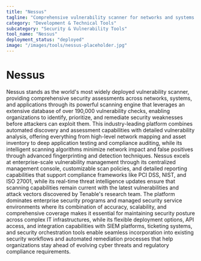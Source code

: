 ```yaml
---
title: "Nessus"
tagline: "Comprehensive vulnerability scanner for networks and systems with regular threat updates"
category: "Development & Technical Tools"
subcategory: "Security & Vulnerability Tools"
tool_name: "Nessus"
deployment_status: "deployed"
image: "/images/tools/nessus-placeholder.jpg"
---
```


# Nessus

Nessus stands as the world's most widely deployed vulnerability scanner, providing comprehensive security assessments across networks, systems, and applications through its powerful scanning engine that leverages an extensive database of over 190,000 vulnerability checks, enabling organizations to identify, prioritize, and remediate security weaknesses before attackers can exploit them. This industry-leading platform combines automated discovery and assessment capabilities with detailed vulnerability analysis, offering everything from high-level network mapping and asset inventory to deep application testing and compliance auditing, while its intelligent scanning algorithms minimize network impact and false positives through advanced fingerprinting and detection techniques. Nessus excels at enterprise-scale vulnerability management through its centralized management console, customizable scan policies, and detailed reporting capabilities that support compliance frameworks like PCI DSS, NIST, and ISO 27001, while its real-time threat intelligence updates ensure that scanning capabilities remain current with the latest vulnerabilities and attack vectors discovered by Tenable's research team. The platform dominates enterprise security programs and managed security service environments where its combination of accuracy, scalability, and comprehensive coverage makes it essential for maintaining security posture across complex IT infrastructures, while its flexible deployment options, API access, and integration capabilities with SIEM platforms, ticketing systems, and security orchestration tools enable seamless incorporation into existing security workflows and automated remediation processes that help organizations stay ahead of evolving cyber threats and regulatory compliance requirements.